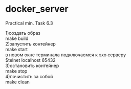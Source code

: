 # docker_server
Practical min. Task 6.3

1)создать образ  
make build  
2)запустить контейнер  
make start  
в новом окне терминала подключаемся к эхо серверу  
$telnet localhost 65432  
3)остановить контейнер  
make stop  
4)почистить за собой  
make clean  
